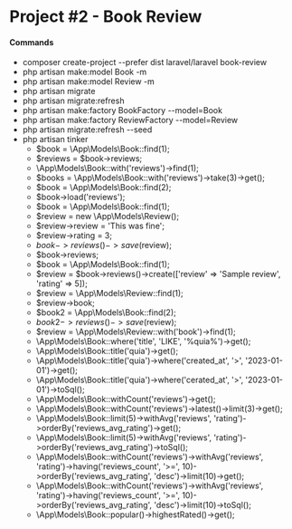 # Project #2 - Book Review

#### Commands
- composer create-project --prefer dist laravel/laravel book-review
- php artisan make:model Book -m
- php artisan make:model Review -m
- php artisan migrate
- php artisan migrate:refresh
- php artisan make:factory BookFactory --model=Book
- php artisan make:factory ReviewFactory --model=Review
- php artisan migrate:refresh --seed
- php artisan tinker
    - $book = \App\Models\Book::find(1);
    - $reviews = $book->reviews;
    - \App\Models\Book::with('reviews')->find(1);
    - $books = \App\Models\Book::with('reviews')->take(3)->get();
    - $book = \App\Models\Book::find(2);
    - $book->load('reviews');
    - $book = \App\Models\Book::find(1);
    - $review = new \App\Models\Review();
    - $review->review = 'This was fine';
    - $review->rating = 3;
    - $book->reviews()->save($review);
    - $book->reviews;
    - $book = \App\Models\Book::find(1);
    - $review = $book->reviews()->create(['review' => 'Sample review', 'rating' => 5]);
    - $review = \App\Models\Review::find(1);
    - $review->book;
    - $book2 = \App\Models\Book::find(2);
    - $book2->reviews()->save($review);
    - $review = \App\Models\Review::with('book')->find(1);
    - \App\Models\Book::where('title', 'LIKE', '%quia%')->get();
    - \App\Models\Book::title('quia')->get();
    - \App\Models\Book::title('quia')->where('created_at', '>', '2023-01-01')->get();
    - \App\Models\Book::title('quia')->where('cerated_at', '>', '2023-01-01')->toSql();
    - \App\Models\Book::withCount('reviews')->get();
    - \App\Models\Book::withCount('reviews')->latest()->limit(3)->get();
    - \App\Models\Book::limit(5)->withAvg('reviews', 'rating')->orderBy('reviews_avg_rating')->get();
    - \App\Models\Book::limit(5)->withAvg('reviews', 'rating')->orderBy('reviews_avg_rating')->toSql();
    - \App\Models\Book::withCount('reviews')->withAvg('reviews', 'rating')->having('reviews_count', '>=', 10)->orderBy('reviews_avg_rating', 'desc')->limit(10)->get();
    - \App\Models\Book::withCount('reviews')->withAvg('reviews', 'rating')->having('reviews_count', '>=', 10)->orderBy('reviews_avg_rating', 'desc')->limit(10)->toSql();
    - \App\Models\Book::popular()->highestRated()->get();
    

